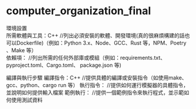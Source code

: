 # computer_organization_final

  環境設置  
  所需軟體與工具：C++      //列出必須安裝的軟體、開發環境(真的很麻煩構建的話也可以Dockerfile)（例如：Python 3.x、Node、GCC、Rust 等，NPM、Poetry 、Make 等）  
  依賴項：          //列出所需的任何外部庫或模組（例如：requirements.txt、pyproject.toml、Cargo.toml、 package.json 等)  
  
  編譯與執行步驟
  編譯指令：C++        //提供具體的編譯或安裝指令（如使用make、gcc、python、cargo run 等）
  執行指令：            //提供如何運行模擬器的具體指令，並說明如何提供輸入檔案
  範例執行：              //提供一個範例指令來執行程式，並示範如何使用測試資料

